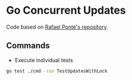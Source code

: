 # Go Concurrent Updates

Code based on [Rafael Ponte's repository](https://github.com/rafaelpontezup/preventing-lost-update-racecondition).

## Commands

- Execute individual tests

```bash
go test ./cmd -run TestUpdatesWithLock
```